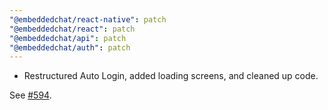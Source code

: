 ```yaml
---
"@embeddedchat/react-native": patch
"@embeddedchat/react": patch
"@embeddedchat/api": patch
"@embeddedchat/auth": patch
---
```


- Restructured Auto Login, added loading screens, and cleaned up code.

See [#594](https://github.com/RocketChat/EmbeddedChat/pull/594).